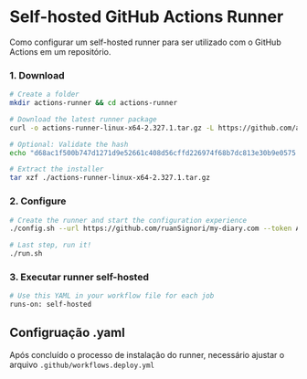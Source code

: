# Self-hosted GitHub Actions Runner
Como configurar um self-hosted runner para ser utilizado com o GitHub Actions em um repositório.

### 1. Download

```bash
# Create a folder
mkdir actions-runner && cd actions-runner

# Download the latest runner package
curl -o actions-runner-linux-x64-2.327.1.tar.gz -L https://github.com/actions/runner/releases/download/v2.327.1/actions-runner-linux-x64-2.327.1.tar.gz

# Optional: Validate the hash
echo "d68ac1f500b747d1271d9e52661c408d56cffd226974f68b7dc813e30b9e0575  actions-runner-linux-x64-2.327.1.tar.gz" | shasum -a 256 -c

# Extract the installer
tar xzf ./actions-runner-linux-x64-2.327.1.tar.gz
```

### 2. Configure

```bash
# Create the runner and start the configuration experience
./config.sh --url https://github.com/ruanSignori/my-diary.com --token AUS5F3RWCWA3CGPV6IF5Y7DIROPP4

# Last step, run it!
./run.sh
```
### 3. Executar runner self-hosted

```bash
# Use this YAML in your workflow file for each job
runs-on: self-hosted
```

## Configruação .yaml

Após concluído o processo de instalação do runner, necessário ajustar o arquivo `.github/workflows.deploy.yml`
